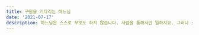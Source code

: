 ```yaml
---
title: 구원을 기다리는 하느님
date: '2021-07-17'
description: 하느님은 스스로 무엇도 하지 않습니다. 사람을 통해서만 일하지요. 그러나 스스로 하지 않는 것이 아니라 스스로는 하지 못하는 것이라면?
---
```



